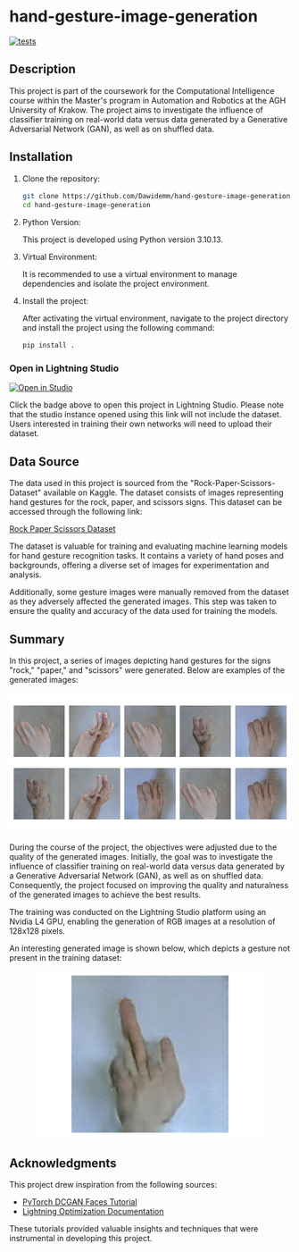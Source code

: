 # hand-gesture-image-generation

[![tests](https://github.com/Dawidemm/hand-gesture-image-generation/actions/workflows/tests.yaml/badge.svg)](https://github.com/Dawidemm/hand-gesture-image-generation/actions/workflows/tests.yaml)

## Description
This project is part of the coursework for the Computational Intelligence course within the Master's program in Automation and Robotics at the AGH University of Krakow. The project aims to investigate the influence of classifier training on real-world data versus data generated by a Generative Adversarial Network (GAN), as well as on shuffled data.

## Installation

1. Clone the repository:

    ```bash
    git clone https://github.com/Dawidemm/hand-gesture-image-generation
    cd hand-gesture-image-generation
    ```

2. Python Version:

   This project is developed using Python version 3.10.13.

3. Virtual Environment:

   It is recommended to use a virtual environment to manage dependencies and isolate the project environment.

4. Install the project:

    After activating the virtual environment, navigate to the project directory and install the project using the following command:

    ```bash
    pip install .
    ```
### Open in Lightning Studio

<a target="_blank" href="https://lightning.ai/new?repo_url=https%3A%2F%2Fgithub.com%2FDawidemm%2Fhand-gesture-image-generation">
  <img src="https://pl-bolts-doc-images.s3.us-east-2.amazonaws.com/app-2/studio-badge.svg" alt="Open in Studio" />
</a>

Click the badge above to open this project in Lightning Studio. Please note that the studio instance opened using this link will not include the dataset. Users interested in training their own networks will need to upload their dataset.

## Data Source

The data used in this project is sourced from the "Rock-Paper-Scissors-Dataset" available on Kaggle. The dataset consists of images representing hand gestures for the rock, paper, and scissors signs. This dataset can be accessed through the following link:

[Rock Paper Scissors Dataset](https://www.kaggle.com/datasets/alexandredj/rock-paper-scissors-dataset)

The dataset is valuable for training and evaluating machine learning models for hand gesture recognition tasks. It contains a variety of hand poses and backgrounds, offering a diverse set of images for experimentation and analysis.

Additionally, some gesture images were manually removed from the dataset as they adversely affected the generated images. This step was taken to ensure the quality and accuracy of the data used for training the models.

## Summary

In this project, a series of images depicting hand gestures for the signs "rock," "paper," and "scissors" were generated. Below are examples of the generated images:

![Example Images](assets/generated_hands.png)

During the course of the project, the objectives were adjusted due to the quality of the generated images. Initially, the goal was to investigate the influence of classifier training on real-world data versus data generated by a Generative Adversarial Network (GAN), as well as on shuffled data. Consequently, the project focused on improving the quality and naturalness of the generated images to achieve the best results.

The training was conducted on the Lightning Studio platform using an Nvidia L4 GPU, enabling the generation of RGB images at a resolution of 128x128 pixels.

An interesting generated image is shown below, which depicts a gesture not present in the training dataset:

<p align="center">
  <img src="assets/epoch=48-g_loss=6.7786-d_loss=0.0064.png" alt="Interesting Generated Image" width="400px">
</p>

## Acknowledgments

This project drew inspiration from the following sources:

- [PyTorch DCGAN Faces Tutorial](https://pytorch.org/tutorials/beginner/dcgan_faces_tutorial.html)
- [Lightning Optimization Documentation](https://lightning.ai/docs/pytorch/stable/common/optimization.html)

These tutorials provided valuable insights and techniques that were instrumental in developing this project.